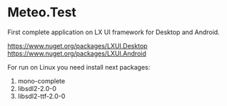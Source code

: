# Meteo.Test

First complete application on LX UI framework for Desktop and Android. 

https://www.nuget.org/packages/LXUI.Desktop
https://www.nuget.org/packages/LXUI.Android

For run on Linux you need install next packages:

1. mono-complete
2. libsdl2-2.0-0
3. libsdl2-ttf-2.0-0
